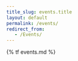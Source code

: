 ```yaml
---
title_slug: events.title
layout: default
permalink: /events/
redirect_from:
   - /Events/
---
```

{% tf events.md %}

